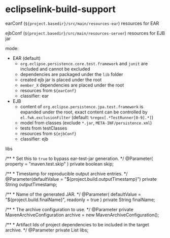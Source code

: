 # eclipselink-build-support

earConf (`${project.basedir}/src/main/resources-ear`) resources for EAR

ejbConf (`${project.basedir}/src/main/resources-server`) resources for EJB jar

mode:
* EAR (default)
  * `org.eclipse.persistence.core.test.framework` and `junit` are included and cannot be excluded 
  * dependencies are packaged under the `lib` folder
  * created ejb jar is placed under the root
  * `member_X` dependencies are placed under the root
  * resources from `${earConf}`
  * classifier: ear
* EJB
  * content of `org.eclipse.persistence.jpa.test.framework` is expanded under the root,
exact content can be controlled by `el.fwk.exclusionFilter` (default: `%regex[.*TestRunner[0-9].*]`)
  * model from classes (exclude `*.jar`, `META-INF/persistence.xml`)
  * tests from testClasses
  * resources from `${ejbConf}`
  * classifier: ejb

libs
   


  /**
    * Set this to <code>true</code> to bypass ear-test-jar generation.
      */
      @Parameter( property = "maven.test.skip" )
      private boolean skip;

  /**
    * Timestamp for reproducible output archive entries.
      */
      @Parameter(defaultValue = "${project.build.outputTimestamp}")
      private String outputTimestamp;

  /**
    * Name of the generated JAR.
      */
      @Parameter( defaultValue = "${project.build.finalName}", readonly = true )
      private String finalName;

  /**
    * The archive configuration to use.
      */
      @Parameter
      private MavenArchiveConfiguration archive = new MavenArchiveConfiguration();

  /**
    * Artifact Ids of project dependencies to be included in the target archive.
      */
      @Parameter
      private List<String> libs;


